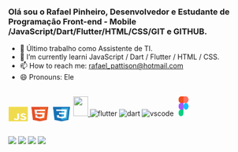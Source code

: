 ###  Olá sou o Rafael Pinheiro,  Desenvolvedor e Estudante de Programação Front-end - Mobile /JavaScript/Dart/Flutter/HTML/CSS/GIT e GITHUB.

- 🔭  Último trabalho como Assistente de TI.
- 🌱 I’m currently learni JavaScript / Dart / Flutter / HTML / CSS.
- 📫 How to reach me:  rafael_pattison@hotmail.com 
- 😄 Pronouns:  Ele
<div style="display: inline_block"><br>
   <img align="center" alt="Rafa-Js" height="30" width="40" src="https://raw.githubusercontent.com/devicons/devicon/master/icons/javascript/javascript-plain.svg">
  <img align="center" alt="Rafa-HTML" height="30" width="40" src="https://raw.githubusercontent.com/devicons/devicon/master/icons/html5/html5-original.svg">
  <img align="center" alt="Rafa-CSS" height="30" width="40" src="https://raw.githubusercontent.com/devicons/devicon/master/icons/css3/css3-original.svg">
   <a href="https://git-scm.com/" target="_blank"> <img src="https://img.icons8.com/color/48/000000/git.png" width="30" height="40"/> </a>
   <img src="https://cdn.jsdelivr.net/gh/devicons/devicon/icons/flutter/flutter-original.svg" alt="flutter" width="30" height="40"/>
   <img src="https://cdn.jsdelivr.net/gh/devicons/devicon/icons/dart/dart-original.svg" alt="dart" width="30" height="40"/>
   <img src="https://cdn.jsdelivr.net/gh/devicons/devicon/icons/vscode/vscode-original.svg" alt="vscode" width="30" height="40"/>
   <img src="https://raw.githubusercontent.com/devicons/devicon/master/icons/figma/figma-original.svg" alt="javascript" width="30" height="40"/>
   
</div>      

##

<div> 
   
  <a href="https://www.instagram.com/_rafa.el_lira_/" target="_blank"><img src="https://img.shields.io/badge/-Instagram-%23E4405F?style=for-the-badge&logo=instagram&logoColor=white" target="_blank"></a>
 <a href="https://discord.gg/USp4pAgTF4" target="_blank"><img src="https://img.shields.io/badge/Discord-7289DA?style=for-the-badge&logo=discord&logoColor=white" target="_blank"></a> 
  <a href = "mailto:rafael_pattison@hotmail.com"><img src="https://img.shields.io/badge/-Gmail-%23333?style=for-the-badge&logo=gmail&logoColor=white" target="_blank"></a>
  <a href="https://www.linkedin.com/in/rafael-lira-b4529b62/" target="_blank"><img src="https://img.shields.io/badge/-LinkedIn-%230077B5?style=for-the-badge&logo=linkedin&logoColor=white" target="_blank"></a> 
  
</div>
